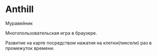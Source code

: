# Anthill
Муравейник

Многопользовательская игра в браузере.

Развитие на карте посредством нажатия на клетки(пиксели)
раз в промежуток времени.

